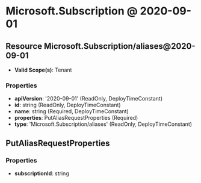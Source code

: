 # Microsoft.Subscription @ 2020-09-01

## Resource Microsoft.Subscription/aliases@2020-09-01
* **Valid Scope(s)**: Tenant
### Properties
* **apiVersion**: '2020-09-01' (ReadOnly, DeployTimeConstant)
* **id**: string (ReadOnly, DeployTimeConstant)
* **name**: string (Required, DeployTimeConstant)
* **properties**: PutAliasRequestProperties (Required)
* **type**: 'Microsoft.Subscription/aliases' (ReadOnly, DeployTimeConstant)

## PutAliasRequestProperties
### Properties
* **subscriptionId**: string

